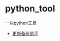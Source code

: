 # python_tool

一些python工具

- [更新备份助手](https://github.com/GHBJayce/python_tool/tree/master/UpdateBackupHelper)